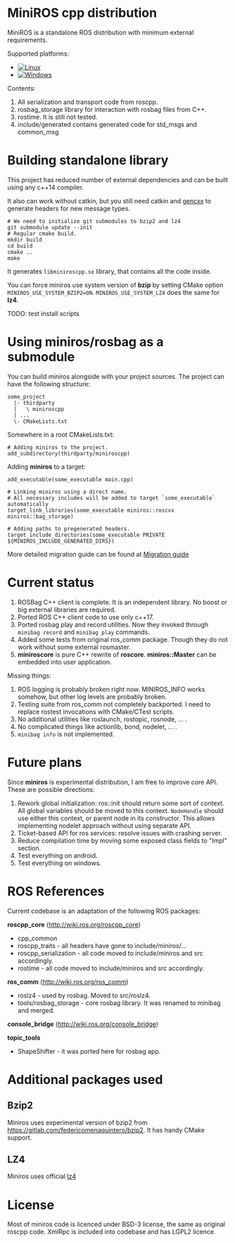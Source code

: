 # MiniROS cpp distribution #

MiniROS is a standalone ROS distribution with minimum external requirements.

Supported platforms:

 - [![Linux](https://github.com/dkargin/miniroscpp/actions/workflows/cmake-multiplatform.yml/badge.svg)](https://github.com/dkargin/miniroscpp/actions/workflows/cmake-multiplatform.yml)
 - [![Windows](https://github.com/dkargin/miniroscpp/actions/workflows/cmake-win32.yml/badge.svg)](https://github.com/dkargin/miniroscpp/actions/workflows/cmake-win32.yml)

Contents:

1. All serialization and transport code from roscpp.
2. rosbag_storage library for interaction with rosbag files from C++.
3. rostime. It is still not tested.
4. include/generated contains generated code for std_msgs and common_msg

# Building standalone library #

This project has reduced number of external dependencies and can be built using any c++14 compiler.

It also can work without catkin, but you still need catkin and [gencxx](https://github.com/dkargin/gencxx) to generate headers for new message types.

```
# We need to initialize git submodules to bzip2 and lz4
git submodule update --init
# Regular cmake build.
mkdir build
cd build
cmake ..
make
```

It generates `libminiroscpp.so` library, that contains all the code inside.

You can force miniros use system version of **bzip** by setting CMake option `MINIROS_USE_SYSTEM_BZIP2=ON`. `MINIROS_USE_SYSTEM_LZ4` does the same for **lz4**.

TODO: test install scripts

# Using miniros/rosbag as a submodule #

You can build miniros alongside with your project sources. The project can have the following structure:

```
some_project
  |- thirdparty
  |   \ miniroscpp
  | ...
  \- CMakeLists.txt
```

Somewhere in a root CMakeLists.txt:

```
# Adding miniros to the project.
add_subdirectory(thirdparty/miniroscpp)
```

Adding **miniros** to a target:

```
add_executable(some_executable main.cpp)

# Linking miniros using a direct name.
# All necessary includes will be added to target `some_executable` automatically
target_link_libraries(some_executable miniros::roscxx miniros::bag_storage)

# Adding paths to pregenerated headers.
target_include_directories(some_executable PRIVATE ${MINIROS_INCLUDE_GENERATED_DIRS})
```

More detailed migration guide can be found at [Migration guide](docs/migration.md)

# Current status #

1. ROSBag C++ client is complete. It is an independent library. No boost or big external libraries are required.
2. Ported ROS C++ client code to use only c++17.
3. Ported rosbag play and record utilities. Now they invoked through `minibag record` and `minibag play` commands.
4. Added some tests from original ros_comm package. Though they do not work without some external rosmaster.
5. **miniroscore** is pure C++ rewrite of **roscore**. **miniros::Master** can be embedded into user application.

Missing things:

1. ROS logging is probably broken right now. MINIROS_INFO works somehow, but other log levels are probably broken. 
2. Testing suite from ros_comm not completely backported. I need to replace rostest invocations with CMake/CTest scripts.
3. No additional utilities like roslaunch, rostopic, rosnode, ... .
4. No complicated things like actionlib, bond, nodelet, ... . 
5. `minibag info` is not implemented.

# Future plans #

Since **miniros** is experimental distribution, I am free to improve core API. These are possible directions:

1. Rework global initialization: ros::init should return some sort of context.
  All global variables should be moved to this context.
  `NodeHandle` should use either this context, or parent node in its constructor.
  This allows implementing nodelet approach without using separate API.
2. Ticket-based API for ros services: resolve issues with crashing server.
3. Reduce compilation time by moving some exposed class fields to "Impl" section.
4. Test everything on android.
5. Test everything on windows.

# ROS References #

Current codebase is an adaptation of the following ROS packages:

**roscpp_core** (http://wiki.ros.org/roscpp_core)

 - cpp_common
 - roscpp_traits - all headers have gone to include/miniros/...
 - roscpp_serialization - all code moved to include/miniros and src accordingly.
 - rostime - all code moved to include/miniros and src accordingly.

**ros_comm** (http://wiki.ros.org/ros_comm)

 - roslz4 - used by rosbag. Moved to src/roslz4.
 - tools/rosbag_storage - core rosbag library. It was renamed to minibag and merged.
 
**console_bridge** (http://wiki.ros.org/console_bridge)

**topic_tools**
  - ShapeShifter - it was ported here for rosbag app.

# Additional packages used #

## Bzip2 ##

Miniros uses experimental version of bzip2 from https://gitlab.com/federicomenaquintero/bzip2. It has handy CMake support.

## LZ4 ##

Miniros uses official [lz4](https://github.com/lz4/lz4.git)

# License #

Most of miniros code is licenced under BSD-3 license, the same as original roscpp code.
XmlRpc is included into codebase and has LGPL2 licence.

